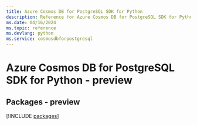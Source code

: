 ```yaml
---
title: Azure Cosmos DB for PostgreSQL SDK for Python
description: Reference for Azure Cosmos DB for PostgreSQL SDK for Python
ms.date: 04/16/2024
ms.topic: reference
ms.devlang: python
ms.service: cosmosdbforpostgresql
---
```

# Azure Cosmos DB for PostgreSQL SDK for Python - preview
## Packages - preview
[!INCLUDE [packages](cosmos-db-for-postgresql-index.md)]